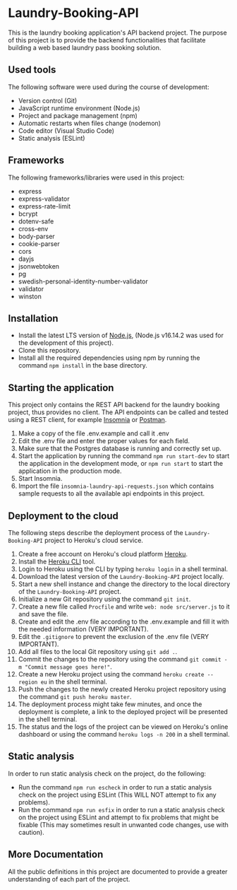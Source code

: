 # Laundry-Booking-API

This is the laundry booking application's API backend project. The purpose of this project is to provide the backend functionalities that facilitate building a web based laundry pass booking solution.

## Used tools

The following software were used during the course of development:

- Version control (Git)
- JavaScript runtime environment (Node.js)
- Project and package management (npm)
- Automatic restarts when files change (nodemon)
- Code editor (Visual Studio Code)
- Static analysis (ESLint)

## Frameworks

The following frameworks/libraries were used in this project:

- express
- express-validator
- express-rate-limit
- bcrypt
- dotenv-safe
- cross-env
- body-parser
- cookie-parser
- cors
- dayjs
- jsonwebtoken
- pg
- swedish-personal-identity-number-validator
- validator
- winston

## Installation

- Install the latest LTS version of [Node.js](https://nodejs.org/), (Node.js v16.14.2 was used for the development of this project).
- Clone this repository.
- Install all the required dependencies using npm by running the command `npm install` in the base directory.

## Starting the application

This project only contains the REST API backend for the laundry booking project, thus provides no client. The API endpoints can be called and tested using a REST client, for example [Insomnia](https://insomnia.rest/) or [Postman](https://www.postman.com/).

1. Make a copy of the file .env.example and call it .env
2. Edit the .env file and enter the proper values for each field.
3. Make sure that the Postgres database is running and correctly set up.
4. Start the application by running the command `npm run start-dev` to start the application in the development mode, or `npm run start` to start the application in the production mode.
5. Start Insomnia.
6. Import the file `insomnia-laundry-api-requests.json` which contains sample requests to all the available api endpoints in this project.

## Deployment to the cloud

The following steps describe the deployment process of the `Laundry-Booking-API` project to Heroku's cloud service.

1. Create a free account on Heroku's cloud platform [Heroku](https://heroku.com/).
2. Install the [Heroku CLI](https://devcenter.heroku.com/articles/heroku-cli) tool.
3. Login to Heroku using the CLI by typing `heroku login` in a shell terminal.
4. Download the latest version of the `Laundry-Booking-API` project locally.
5. Start a new shell instance and change the directory to the local directory of the `Laundry-Booking-API` project.
6. Initialize a new Git repository using the command `git init`.
7. Create a new file called `Procfile` and write `web: node src/server.js` to it and save the file.
8. Create and edit the .env file according to the .env.example and fill it with the needed information (VERY IMPORTANT).
9. Edit the `.gitignore` to prevent the exclusion of the .env file (VERY IMPORTANT).
10. Add all files to the local Git repository using `git add .`.
11. Commit the changes to the repository using the command `git commit -m "Commit message goes here!"`.
12. Create a new Heroku project using the command `heroku create --region eu` in the shell terminal.
13. Push the changes to the newly created Heroku project repository using the command `git push heroku master`.
14. The deployment process might take few minutes, and once the deployment is complete, a link to the deployed project will be presented in the shell terminal.
15. The status and the logs of the project can be viewed on Heroku's online dashboard or using the command `heroku logs -n 200` in a shell terminal.

## Static analysis

In order to run static analysis check on the project, do the following:

- Run the command `npm run escheck` in order to run a static analysis check on the project using ESLint (This WILL NOT attempt to fix any problems).
- Run the command `npm run esfix` in order to run a static analysis check on the project using ESLint and attempt to fix problems that might be fixable (This may sometimes result in unwanted code changes, use with caution).


## More Documentation

All the public definitions in this project are documented to provide a greater understanding of each part of the project.
